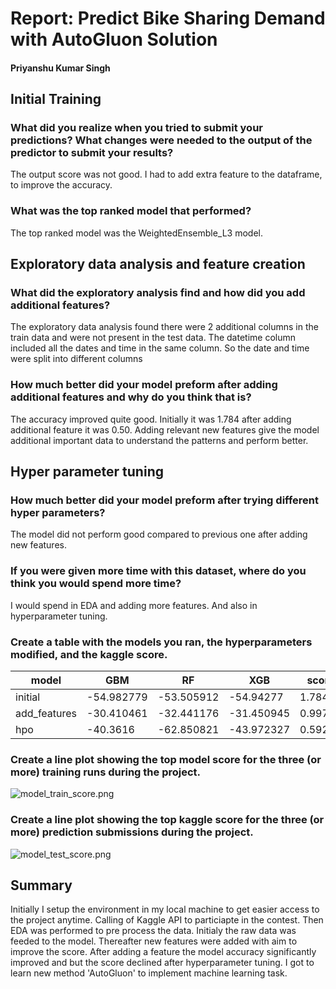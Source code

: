 # Report: Predict Bike Sharing Demand with AutoGluon Solution
#### Priyanshu Kumar Singh

## Initial Training
### What did you realize when you tried to submit your predictions? What changes were needed to the output of the predictor to submit your results?
The output score was not good. I had to add extra feature to the dataframe, to improve the accuracy.

### What was the top ranked model that performed?
The top ranked model was the WeightedEnsemble_L3 model. 

## Exploratory data analysis and feature creation
### What did the exploratory analysis find and how did you add additional features?
The exploratory data analysis found there were 2 additional columns in the train data and were not present in the test data. The datetime column included all the dates and time in the same column. So the date and time were split into different columns

### How much better did your model preform after adding additional features and why do you think that is?
The accuracy improved quite good. Initially it was 1.784 after adding additional feature it was 0.50. Adding relevant new features give the model additional important data to understand the patterns and perform better.

## Hyper parameter tuning
### How much better did your model preform after trying different hyper parameters?
The model did not perform good compared to previous one after adding new features.

### If you were given more time with this dataset, where do you think you would spend more time?
I would spend in EDA and adding more features. And also in hyperparameter tuning.

### Create a table with the models you ran, the hyperparameters modified, and the kaggle score.
|model|GBM|RF|XGB|score|
|--|--|--|--|--|
|initial|-54.982779|-53.505912|-54.94277|1.78411|
|add_features|-30.410461|-32.441176|-31.450945|0.99719|
|hpo|-40.3616|-62.850821|-43.972327|0.59231|

### Create a line plot showing the top model score for the three (or more) training runs during the project.



![model_train_score.png](img/model_train_score.png)

### Create a line plot showing the top kaggle score for the three (or more) prediction submissions during the project.



![model_test_score.png](img/model_test_score.png)

## Summary
Initially I setup the environment in my local machine to get easier access to the project anytime. Calling of Kaggle API to particiapte in the contest. Then EDA was performed to pre process the data. Initialy the raw data was feeded to the model. Thereafter new features were added with aim to improve the score. After adding a feature the model accuracy significantly improved and but the score declined after hyperparameter tuning. I got to learn new method 'AutoGluon' to implement machine learning task.